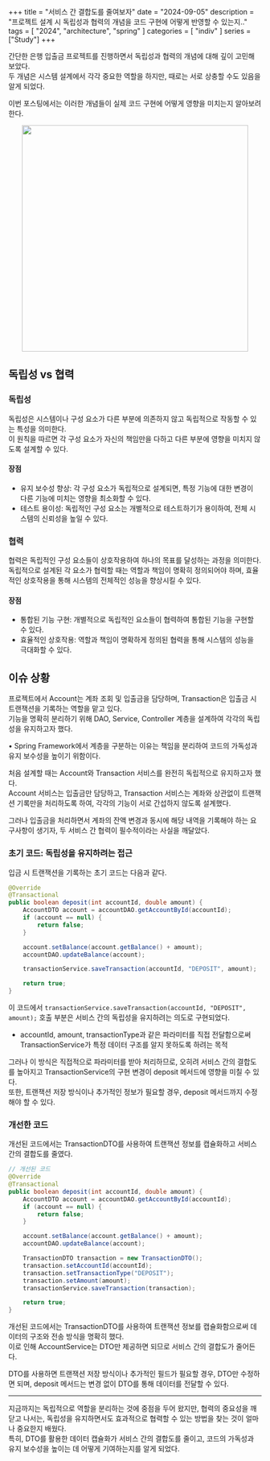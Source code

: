+++
title = "서비스 간 결합도를 줄여보자"
date = "2024-09-05"
description = "프로젝트 설계 시 독립성과 협력의 개념을 코드 구현에 어떻게 반영할 수 있는지.."
tags = [
    "2024",
    "architecture",
    "spring"
]
categories = [
    "indiv"
]
series = ["Study"]
+++

간단한 은행 입출금 프로젝트를 진행하면서 독립성과 협력의 개념에 대해 깊이 고민해 보았다. <br>
두 개념은 시스템 설계에서 각각 중요한 역할을 하지만, 때로는 서로 상충할 수도 있음을 알게 되었다.

이번 포스팅에서는 이러한 개념들이 실제 코드 구현에 어떻게 영향을 미치는지 알아보려 한다.

<p align="center"><img src="https://github.com/user-attachments/assets/b5429aaa-58d7-4538-9536-2ec53b71b81b" width="450"></p>

<!--more-->

## 독립성 vs 협력

### 독립성

독립성은 시스템이나 구성 요소가 다른 부분에 의존하지 않고 독립적으로 작동할 수 있는 특성을 의미한다. <br>
이 원칙을 따르면 각 구성 요소가 자신의 책임만을 다하고 다른 부분에 영향을 미치지 않도록 설계할 수 있다.

#### 장점

- 유지 보수성 향상: 각 구성 요소가 독립적으로 설계되면, 특정 기능에 대한 변경이 다른 기능에 미치는 영향을 최소화할 수 있다.
- 테스트 용이성: 독립적인 구성 요소는 개별적으로 테스트하기가 용이하여, 전체 시스템의 신뢰성을 높일 수 있다.

### 협력

협력은 독립적인 구성 요소들이 상호작용하여 하나의 목표를 달성하는 과정을 의미한다. <br> 독립적으로 설계된 각 요소가 협력할 때는 역할과 책임이 명확히 정의되어야 하며, 효율적인 상호작용을 통해 시스템의 전체적인 성능을 향상시킬 수 있다.

#### 장점

- 통합된 기능 구현: 개별적으로 독립적인 요소들이 협력하여 통합된 기능을 구현할 수 있다.
- 효율적인 상호작용: 역할과 책임이 명확하게 정의된 협력을 통해 시스템의 성능을 극대화할 수 있다.

## 이슈 상황

프로젝트에서 Account는 계좌 조회 및 입출금을 담당하며, Transaction은 입출금 시 트랜잭션을 기록하는 역할을 맡고 있다. <br>
기능을 명확히 분리하기 위해 DAO, Service, Controller 계층을 설계하여 각각의 독립성을 유지하고자 했다.

 • Spring Framework에서 계층을 구분하는 이유는 책임을 분리하여 코드의 가독성과 유지 보수성을 높이기 위함이다.

처음 설계할 때는 Account와 Transaction 서비스를 완전히 독립적으로 유지하고자 했다. <br>
Account 서비스는 입출금만 담당하고, Transaction 서비스는 계좌와 상관없이 트랜잭션 기록만을 처리하도록 하여, 각각의 기능이 서로 간섭하지 않도록 설계했다.

그러나 입출금을 처리하면서 계좌의 잔액 변경과 동시에 해당 내역을 기록해야 하는 요구사항이 생기자, 두 서비스 간 협력이 필수적이라는 사실을 깨달았다.

### 초기 코드: 독립성을 유지하려는 접근

입금 시 트랜잭션을 기록하는 초기 코드는 다음과 같다.

```java
@Override
@Transactional
public boolean deposit(int accountId, double amount) {
    AccountDTO account = accountDAO.getAccountById(accountId);
    if (account == null) {
        return false;
    }

    account.setBalance(account.getBalance() + amount);
    accountDAO.updateBalance(account);

    transactionService.saveTransaction(accountId, "DEPOSIT", amount);

    return true;
}
```

이 코드에서 `transactionService.saveTransaction(accountId, "DEPOSIT", amount);` 호출 부분은 서비스 간의 독립성을 유지하려는 의도로 구현되었다. <br>

- accountId, amount, transactionType과 같은 파라미터를 직접 전달함으로써 TransactionService가 특정 데이터 구조를 알지 못하도록 하려는 목적

그러나 이 방식은 직접적으로 파라미터를 받아 처리하므로, 오히려 서비스 간의 결합도를 높아지고 TransactionService의 구현 변경이 deposit 메서드에 영향을 미칠 수 있다. <br>
또한, 트랜잭션 저장 방식이나 추가적인 정보가 필요할 경우, deposit 메서드까지 수정해야 할 수 있다.

### 개선한 코드

개선된 코드에서는 TransactionDTO를 사용하여 트랜잭션 정보를 캡슐화하고 서비스 간의 결합도를 줄였다.

```java
// 개선된 코드
@Override
@Transactional
public boolean deposit(int accountId, double amount) {
    AccountDTO account = accountDAO.getAccountById(accountId);
    if (account == null) {
        return false;
    }

    account.setBalance(account.getBalance() + amount);
    accountDAO.updateBalance(account);

    TransactionDTO transaction = new TransactionDTO();
    transaction.setAccountId(accountId);
    transaction.setTransactionType("DEPOSIT");
    transaction.setAmount(amount);
    transactionService.saveTransaction(transaction);

    return true;
}
```

개선된 코드에서는 TransactionDTO를 사용하여 트랜잭션 정보를 캡슐화함으로써 데이터의 구조와 전송 방식을 명확히 했다. <br>
이로 인해 AccountService는 DTO만 제공하면 되므로 서비스 간의 결합도가 줄어든다.

DTO를 사용하면 트랜잭션 저장 방식이나 추가적인 필드가 필요할 경우, DTO만 수정하면 되며, deposit 메서드는 변경 없이 DTO를 통해 데이터를 전달할 수 있다.

<hr>

지금까지는 독립적으로 역할을 분리하는 것에 중점을 두어 왔지만, 협력의 중요성을 깨닫고 나서는, 독립성을 유지하면서도 효과적으로 협력할 수 있는 방법을 찾는 것이 얼마나 중요한지 배웠다. <br>
특히, DTO를 활용한 데이터 캡슐화가 서비스 간의 결합도를 줄이고, 코드의 가독성과 유지 보수성을 높이는 데 어떻게 기여하는지를 알게 되었다.
